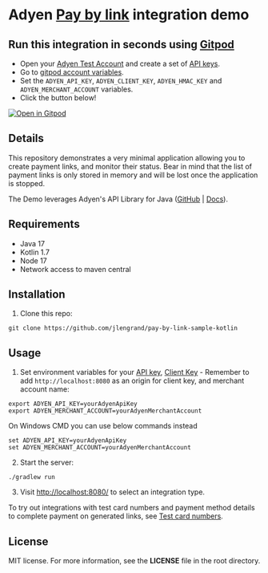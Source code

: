 # Adyen [Pay by link](https://www.adyen.com/pay-by-link) integration demo

## Run this integration in seconds using [Gitpod](https://gitpod.io/)

* Open your [Adyen Test Account](https://ca-test.adyen.com/ca/ca/overview/default.shtml) and create a set of [API keys](https://docs.adyen.com/user-management/how-to-get-the-api-key).
* Go to [gitpod account variables](https://gitpod.io/variables).
* Set the `ADYEN_API_KEY`, `ADYEN_CLIENT_KEY`, `ADYEN_HMAC_KEY` and `ADYEN_MERCHANT_ACCOUNT` variables.
* Click the button below!

[![Open in Gitpod](https://gitpod.io/button/open-in-gitpod.svg)](https://gitpod.io/#https://github.com/jlengrand/pay-by-link-sample-kotlin)

## Details

This repository demonstrates a very minimal application allowing you to create payment links, and monitor their status. 
Bear in mind that the list of payment links is only stored in memory and will be lost once the application is stopped.

The Demo leverages Adyen's API Library for Java ([GitHub](https://github.com/Adyen/adyen-java-api-library) | [Docs](https://docs.adyen.com/development-resources/libraries#java)).

## Requirements

-   Java 17
-   Kotlin 1.7
-   Node 17
-   Network access to maven central

## Installation

1. Clone this repo:

```
git clone https://github.com/jlengrand/pay-by-link-sample-kotlin
```

## Usage

1. Set environment variables for your [API key](https://docs.adyen.com/user-management/how-to-get-the-api-key), [Client Key](https://docs.adyen.com/user-management/client-side-authentication) - Remember to add `http://localhost:8080` as an origin for client key, and merchant account name:

```shell
export ADYEN_API_KEY=yourAdyenApiKey
export ADYEN_MERCHANT_ACCOUNT=yourAdyenMerchantAccount
```

On Windows CMD you can use below commands instead

```shell
set ADYEN_API_KEY=yourAdyenApiKey
set ADYEN_MERCHANT_ACCOUNT=yourAdyenMerchantAccount
```

2. Start the server:

```
./gradlew run
```

3. Visit [http://localhost:8080/](http://localhost:8080/) to select an integration type.

To try out integrations with test card numbers and payment method details to complete payment on generated links, see [Test card numbers](https://docs.adyen.com/development-resources/test-cards/test-card-numbers).

## License

MIT license. For more information, see the **LICENSE** file in the root directory.
